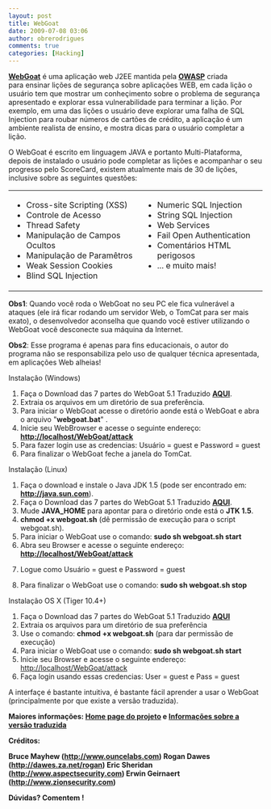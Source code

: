 ```yaml
---
layout: post
title: WebGoat
date: 2009-07-08 03:06
author: obrerodrigues
comments: true
categories: [Hacking]
---
```

<strong><a href="http://www.owasp.org/index.php/Category:OWASP_WebGoat_Project" target="_blank">WebGoat</a></strong> é uma aplicação web J2EE mantida pela <strong><a href="http://www.owasp.org/" target="_blank">OWASP</a></strong> criada para ensinar lições de segurança sobre aplicações WEB, em cada lição o usuário tem que mostrar um conheçimento sobre o problema de segurança apresentado e explorar essa vulnerabilidade para terminar a lição. Por exemplo, em uma das lições o usuário deve explorar uma falha de SQL Injection para roubar números de cartões de crédito, a aplicação é um ambiente realista de ensino, e mostra dicas para o usuário completar a lição.

O WebGoat é escrito em linguagem JAVA e portanto Multi-Plataforma, depois de instalado o usuário pode completar as lições e acompanhar o seu progresso pelo ScoreCard, existem atualmente mais de 30 de lições, inclusive sobre as seguintes questões:

<!--more-->
<table border="0">
<tbody>
<tr>
<td valign="top">
<ul>
	<li>Cross-site Scripting (XSS)</li>
	<li>Controle de Acesso</li>
	<li>Thread Safety</li>
	<li>Manipulação de Campos Ocultos</li>
	<li>Manipulação de Paramêtros</li>
	<li>Weak Session Cookies</li>
	<li>Blind SQL Injection</li>
</ul>
</td>
<td valign="top">
<ul>
	<li>Numeric SQL Injection</li>
	<li>String SQL Injection</li>
	<li>Web Services</li>
	<li>Fail Open Authentication</li>
	<li>Comentários HTML perigosos</li>
	<li>... e muito mais!</li>
</ul>
</td>
</tr>
</tbody>
</table>
<p style="text-align:left;"><strong>Obs1</strong>: Quando você roda o WebGoat no seu PC ele fica vulnerável a ataques (ele irá ficar rodando um servidor Web, o TomCat para ser mais exato), o desenvolvedor aconselha que quando você estiver utilizando o WebGoat você desconecte sua máquina da Internet.
<p style="text-align:left;"><strong>Obs2</strong>: Esse programa é apenas para fins educacionais, o autor do programa não se responsabiliza pelo uso de qualquer técnica apresentada, em aplicações Web alheias!


Instalação (Windows)
<ol>
	<li>
Faça o Download das 7 partes do WebGoat 5.1 Traduzido <a href="http://code.google.com/p/webgoat-ptbr/downloads/list" target="_blank"><strong>AQUI</strong></a>.</div></li>
	<li>
Extraia os arquivos em um diretório de sua preferência.</div></li>
	<li>
Para iniciar o WebGoat acesse o diretório aonde está o WebGoat e abra o arquivo "<strong>webgoat.bat</strong>" .</div></li>
	<li>
Inicie seu WebBrowser e acesse o seguinte endereço: <a href="http://localhost/WebGoat/attack"><strong>http://localhost/WebGoat/attack</strong></a></div></li>
	<li>
Para fazer login use as credencias: Usuário = guest e Password = guest</div></li>
	<li>
Para finalizar o WebGoat feche a janela do TomCat.</div></li>
</ol>

Instalação (Linux)
<ol>
	<li>
Faça o download e instale o Java JDK 1.5 (pode ser encontrado em:<strong> </strong><a href="http://java.sun.com"><strong>http://java.sun.com</strong></a>).</div></li>
	<li>
Faça o Download das 7 partes do WebGoat 5.1 Traduzido <a href="http://code.google.com/p/webgoat-ptbr/downloads/list" target="_blank"><strong>AQUI</strong></a>.</div></li>
	<li>
Mude <strong>JAVA_HOME</strong> para apontar para o diretório onde está o <strong>JTK 1.5</strong>.</div></li>
	<li>
<strong>chmod +x webgoat.sh</strong> (dê permissão de execução para o script webgoat.sh).</div></li>
	<li>
Para iniciar o WebGoat use o comando: <strong>sudo sh webgoat.sh start</strong></div></li>
	<li>
Abra seu Browser e acesse o seguinte endereço: <a href="http://localhost/WebGoat/attack"><strong>http://localhost/WebGoat/attack</strong></a></div></li>
	<li>
<p style="text-align:left;">Logue como Usuário = guest e Password = guest
</li>
	<li>
<p style="text-align:left;">Para finalizar o WebGoat use o comando: <strong>sudo sh webgoat.sh stop</strong>
</li>
</ol>

Instalação OS X (Tiger 10.4+)
<ol>
	<li>
Faça o Download das 7 partes do WebGoat 5.1 Traduzido <a href="http://code.google.com/p/webgoat-ptbr/downloads/list" target="_blank"><strong>AQUI</strong></a></div></li>
	<li>
Extraia os arquivos para um diretório de sua preferência</div></li>
	<li>
Use o comando: <strong>chmod +x webgoat.sh</strong> (para dar permissão de execução)</div></li>
	<li>
Para iniciar o WebGoat use o comando: <strong>sudo sh webgoat.sh start</strong></div></li>
	<li>
Inicie seu Browser e acesse o seguinte endereço: <a href="http://localhost/WebGoat/attack">http://localhost/WebGoat/attack</a></div></li>
	<li>
Faça login usando essas credencias: User = guest e Pass = guest</div></li>
</ol>
<p style="text-align:left;">
<p style="text-align:left;">A interfaçe é bastante intuitiva, é bastante fácil aprender a usar o WebGoat (principalmente por que existe a versão traduzida).
<p style="text-align:left;"><strong>Maiores informações: </strong><strong><a href="http://www.owasp.org/index.php/Category:OWASP_WebGoat_Project" target="_blank">Home page do projeto</a> e </strong><strong><a href="http://softwareseguro.blogspot.com/2008/05/webgoat-51-em-portugus.html" target="_blank">Informações sobre a versão traduzida</a></strong>
<p style="text-align:left;"><strong>Créditos: </strong>
<p style="text-align:left;"><strong>Bruce Mayhew (</strong><a href="http://www.ouncelabs.com"><strong>http://www.ouncelabs.com</strong></a><strong>)
Rogan Dawes (</strong><a href="http://dawes.za.net/rogan"><strong>http://dawes.za.net/rogan</strong></a><strong>)
Eric Sheridan (</strong><a href="http://www.aspectsecurity.com"><strong>http://www.aspectsecurity.com</strong></a><strong>)
Erwin Geirnaert (</strong><a href="http://www.zionsecurity.com"><strong>http://www.zionsecurity.com</strong></a><strong>)</strong>
<p style="text-align:left;"><strong>Dúvidas? Comentem !</strong>
